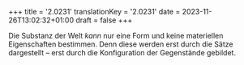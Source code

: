 +++
title = '2.0231'
translationKey = '2.0231'
date = 2023-11-26T13:02:32+01:00
draft = false
+++

Die Substanz der Welt <em class="germph">kann</em> nur eine Form und keine materiellen Eigenschaften bestimmen. Denn diese werden erst durch die Sätze dargestellt – erst durch die Konfiguration der Gegenstände gebildet.
